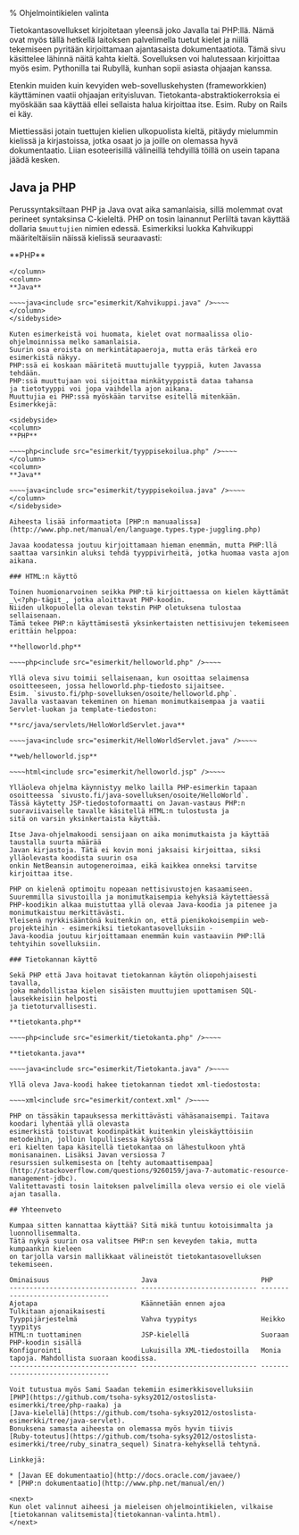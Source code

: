 % Ohjelmointikielen valinta
<!-- order: 2 -->
<!-- tags: viikko1 -->

Tietokantasovellukset kirjoitetaan yleensä joko Javalla tai PHP:llä.
Nämä ovat myös tällä hetkellä laitoksen palvelimella tuetut kielet
ja niillä tekemiseen pyritään kirjoittamaan ajantasaista dokumentaatiota.
Tämä sivu käsittelee lähinnä näitä kahta kieltä. 
Sovelluksen voi halutessaan kirjoittaa myös esim. Pythonilla tai Rubyllä, 
kunhan sopii asiasta ohjaajan kanssa. 

Etenkin muiden kuin kevyiden web-sovelluskehysten (frameworkkien) käyttäminen vaatii ohjaajan erityisluvan. Tietokanta-abstraktiokerroksia ei myöskään saa käyttää ellei sellaista halua kirjoittaa itse.
Esim. Ruby on Rails ei käy. 

Miettiessäsi jotain tuettujen kielien ulkopuolista kieltä, 
pitäydy mielummin kielissä ja kirjastoissa,
jotka osaat jo ja joille on olemassa hyvä dokumentaatio. 
Liian esoteerisillä välineillä tehdyillä töillä on usein tapana jäädä kesken.

## Java ja PHP

Perussyntaksiltaan PHP ja Java ovat aika samanlaisia, sillä
molemmat ovat perineet syntaksinsa C-kieleltä.
PHP on tosin lainannut Perliltä tavan käyttää dollaria `$muuttujien` nimien edessä.
Esimerkiksi luokka Kahvikuppi määriteltäisiin näissä kielissä seuraavasti:

<sidebyside>
<column>
**PHP**

~~~~php<include src="esimerkit/kahvikuppi.php" />~~~~
</column>
<column>
**Java**

~~~~java<include src="esimerkit/Kahvikuppi.java" />~~~~
</column>
</sidebyside>

Kuten esimerkeistä voi huomata, kielet ovat normaalissa olio-ohjelmoinnissa melko samanlaisia.
Suurin osa eroista on merkintätapaeroja, mutta eräs tärkeä ero esimerkistä näkyy. 
PHP:ssä ei koskaan määritetä muuttujalle tyyppiä, kuten Javassa tehdään.
PHP:ssä muuttujaan voi sijoittaa minkätyyppistä dataa tahansa
ja tietotyyppi voi jopa vaihdella ajon aikana.
Muuttujia ei PHP:ssä myöskään tarvitse esitellä mitenkään.
Esimerkkejä:

<sidebyside>
<column>
**PHP**

~~~~php<include src="esimerkit/tyyppisekoilua.php" />~~~~
</column>
<column>
**Java**

~~~~java<include src="esimerkit/tyyppisekoilua.java" />~~~~
</column>
</sidebyside>

Aiheesta lisää informaatiota [PHP:n manuaalissa](http://www.php.net/manual/en/language.types.type-juggling.php)

Javaa koodatessa joutuu kirjoittamaan hieman enemmän, mutta PHP:llä saattaa varsinkin aluksi tehdä tyyppivirheitä, jotka huomaa vasta ajon aikana.

### HTML:n käyttö

Toinen huomionarvoinen seikka PHP:tä kirjoittaessa on kielen käyttämät _\<?php-tägit_, jotka aloittavat PHP-koodin.
Niiden ulkopuolella olevan tekstin PHP oletuksena tulostaa sellaisenaan. 
Tämä tekee PHP:n käyttämisestä yksinkertaisten nettisivujen tekemiseen erittäin helppoa:

**helloworld.php**

~~~~php<include src="esimerkit/helloworld.php" />~~~~

Yllä oleva sivu toimii sellaisenaan, kun osoittaa selaimensa osoitteeseen, jossa helloworld.php-tiedosto sijaitsee.
Esim. `sivusto.fi/php-sovelluksen/osoite/helloworld.php`.
Javalla vastaavan tekeminen on hieman monimutkaisempaa ja vaatii Servlet-luokan ja template-tiedoston:

**src/java/servlets/HelloWorldServlet.java**

~~~~java<include src="esimerkit/HelloWorldServlet.java" />~~~~

**web/helloworld.jsp**

~~~~html<include src="esimerkit/helloworld.jsp" />~~~~

Ylläoleva ohjelma käynnistyy melko lailla PHP-esimerkin tapaan osoitteessa `sivusto.fi/java-sovelluksen/osoite/HelloWorld`.
Tässä käytetty JSP-tiedostoformaatti on Javan-vastaus PHP:n suoraviivaiselle tavalle käsitellä HTML:n tulostusta ja
sitä on varsin yksinkertaista käyttää.

Itse Java-ohjelmakoodi sensijaan on aika monimutkaista ja käyttää taustalla suurta määrää
Javan kirjastoja. Tätä ei kovin moni jaksaisi kirjoittaa, siksi ylläolevasta koodista suurin osa 
onkin NetBeansin autogeneroimaa, eikä kaikkea onneksi tarvitse kirjoittaa itse.

PHP on kielenä optimoitu nopeaan nettisivustojen kasaamiseen. Suuremmilla sivustoilla ja monimutkaisempia kehyksiä käytettäessä
PHP-koodikin alkaa muistuttaa yllä olevaa Java-koodia ja pitenee ja monimutkaistuu merkittävästi.
Yleisenä nyrkkisääntönä kuitenkin on, että pienikokoisempiin web-projekteihin - esimerkiksi tietokantasovelluksiin -
Java-koodia joutuu kirjoittamaan enemmän kuin vastaaviin PHP:llä tehtyihin sovelluksiin.

### Tietokannan käyttö

Sekä PHP että Java hoitavat tietokannan käytön oliopohjaisesti tavalla, 
joka mahdollistaa kielen sisäisten muuttujien upottamisen SQL-lausekkeisiin helposti
ja tietoturvallisesti.

**tietokanta.php**

~~~~php<include src="esimerkit/tietokanta.php" />~~~~

**tietokanta.java**

~~~~java<include src="esimerkit/Tietokanta.java" />~~~~

Yllä oleva Java-koodi hakee tietokannan tiedot xml-tiedostosta:

~~~~xml<include src="esimerkit/context.xml" />~~~~

PHP on tässäkin tapauksessa merkittävästi vähäsanaisempi. Taitava koodari lyhentää yllä olevasta
esimerkistä toistuvat koodinpätkät kuitenkin yleiskäyttöisiin metodeihin, jolloin lopullisessa käytössä
eri kielten tapa käsitellä tietokantaa on lähestulkoon yhtä monisanainen. Lisäksi Javan versiossa 7
resurssien sulkemisesta on [tehty automaattisempaa](http://stackoverflow.com/questions/9260159/java-7-automatic-resource-management-jdbc).
Valitettavasti tosin laitoksen palvelimilla oleva versio ei ole vielä ajan tasalla.

## Yhteenveto

Kumpaa sitten kannattaa käyttää? Sitä mikä tuntuu kotoisimmalta ja luonnollisemmalta.
Tätä nykyä suurin osa valitsee PHP:n sen keveyden takia, mutta kumpaankin kieleen
on tarjolla varsin mallikkaat välineistöt tietokantasovelluksen tekemiseen.

Ominaisuus                       Java                          PHP
-------------------------------- ----------------------------- --------------------------------
Ajotapa                          Käännetään ennen ajoa         Tulkitaan ajonaikaisesti
Tyyppijärjestelmä                Vahva tyypitys                Heikko tyypitys
HTML:n tuottaminen               JSP-kielellä                  Suoraan PHP-koodin sisällä
Konfigurointi                    Lukuisilla XML-tiedostoilla   Monia tapoja. Mahdollista suoraan koodissa.
-------------------------------- ----------------------------- --------------------------------

Voit tutustua myös Sami Saadan tekemiin esimerkkisovelluksiin 
[PHP](https://github.com/tsoha-syksy2012/ostoslista-esimerkki/tree/php-raaka) ja
[Java-kielellä](https://github.com/tsoha-syksy2012/ostoslista-esimerkki/tree/java-servlet).
Bonuksena samasta aiheesta on olemassa myös hyvin tiivis 
[Ruby-toteutus](https://github.com/tsoha-syksy2012/ostoslista-esimerkki/tree/ruby_sinatra_sequel) Sinatra-kehyksellä tehtynä.

Linkkejä: 

* [Javan EE dokumentaatio](http://docs.oracle.com/javaee/)
* [PHP:n dokumentaatio](http://www.php.net/manual/en/)

<next>
Kun olet valinnut aiheesi ja mieleisen ohjelmointikielen, vilkaise [tietokannan valitsemista](tietokannan-valinta.html).
</next>
